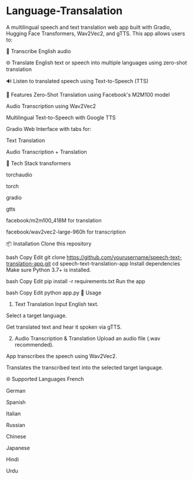 # Language-Transalation

A multilingual speech and text translation web app built with Gradio, Hugging Face Transformers, Wav2Vec2, and gTTS. This app allows users to:

🎤 Transcribe English audio

🌐 Translate English text or speech into multiple languages using zero-shot translation

🔊 Listen to translated speech using Text-to-Speech (TTS)

🔧 Features
Zero-Shot Translation using Facebook's M2M100 model

Audio Transcription using Wav2Vec2

Multilingual Text-to-Speech with Google TTS

Gradio Web Interface with tabs for:

Text Translation

Audio Transcription + Translation

🧰 Tech Stack
transformers

torchaudio

torch

gradio

gtts

facebook/m2m100_418M for translation

facebook/wav2vec2-large-960h for transcription

📦 Installation
Clone this repository

bash
Copy
Edit
git clone https://github.com/yourusername/speech-text-translation-app.git
cd speech-text-translation-app
Install dependencies
Make sure Python 3.7+ is installed.

bash
Copy
Edit
pip install -r requirements.txt
Run the app

bash
Copy
Edit
python app.py
📄 Usage
1. Text Translation
Input English text.

Select a target language.

Get translated text and hear it spoken via gTTS.

2. Audio Transcription & Translation
Upload an audio file (.wav recommended).

App transcribes the speech using Wav2Vec2.

Translates the transcribed text into the selected target language.

🌐 Supported Languages
French

German

Spanish

Italian

Russian

Chinese

Japanese

Hindi

Urdu

